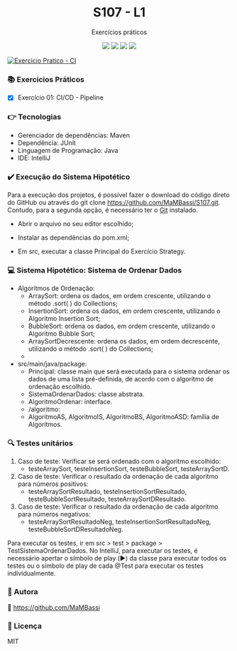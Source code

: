 <h1 align="center"> S107 - L1 </h1>
<p align="center"> Exercícios práticos</p>

<p align="center">
<img src="https://img.shields.io/static/v1?label=License&message=MIT&color=00bfff&style=plastic"/>

<img src="https://img.shields.io/static/v1?label=LP&message=Java&color=daa520&style=plastic"/>

<img src="https://img.shields.io/static/v1?label=GD&message=Maven&color=9acd32&style=plastic"/>

<img src="https://img.shields.io/static/v1?label=IDE&message=IntelliJ&color=5f9ea0&style=plastic"/>
  
[![Exercicio Pratico - CI](https://github.com/MaMBassi/S107/actions/workflows/algoritmo_ord.yml/badge.svg)](https://github.com/MaMBassi/S107/actions/workflows/algoritmo_ord.yml)
  
</p>

### :books: Exercícios Práticos

- [x] Exercício 01: CI/CD - Pipeline

### :point_right: Tecnologias

- Gerenciador de dependências: Maven
- Dependência: JUnit
- Linguagem de Programação: Java
- IDE: IntelliJ

### :heavy_check_mark: Execução do Sistema Hipotético

Para a execução dos projetos, é possível fazer o download do código direto do GitHub ou através do git clone https://github.com/MaMBassi/S107.git. Contudo, para a segunda opção, é necessário ter o [Git](https://git-scm.com) instalado.

- Abrir o arquivo no seu editor escolhido;

- Instalar as dependências do pom.xml;

- Em src, executar a classe Principal do Exercício Strategy.

### :computer: Sistema Hipotético: Sistema de Ordenar Dados

- Algoritmos de Ordenação:
  - ArraySort: ordena os dados, em ordem crescente, utilizando o método .sort( ) do Collections;
  - InsertionSort: ordena os dados, em ordem crescente, utilizando o Algoritmo Insertion Sort;
  - BubbleSort: ordena os dados, em ordem crescente, utilizando o Algoritmo Bubble Sort;
  - ArraySortDecrescente: ordena os dados, em ordem decrescente, utilizando o método .sort( ) do Collections;
  - 
- src/main/java/package:
  -  Principal: classe main que será executada para o sistema ordenar os dados de uma lista pré-definida, de acordo com o algoritmo de ordenação escolhido.
  -  SistemaOrdenarDados: classe abstrata.
  -  AlgoritmoOrdenar: interface.
  -  /algoritmo:
    - AlgoritmoAS, AlgoritmoIS, AlgoritmoBS, AlgoritmoASD: família de Algoritmos.  

### :mag: Testes unitários

1. Caso de teste: Verificar se será ordenado com o algoritmo escolhido:
   - testeArraySort, testeInsertionSort, testeBubbleSort, testeArraySortD.
2. Caso de teste: Verificar o resultado da ordenação de cada algoritmo para números positivos:
   - testeArraySortResultado, testeInsertionSortResultado, testeBubbleSortResultado, testeArraySortDResultado.
3. Caso de teste: Verificar o resultado da ordenação de cada algoritmo para números negativos:
   - testeArraySortResultadoNeg, testeInsertionSortResultadoNeg, testeBubbleSortDResultadoNeg.

Para executar os testes, ir em src > test > package > TestSistemaOrdenarDados. No IntelliJ, para executar os testes, é necessário apertar o símbolo de play (:arrow_forward:) da classe para executar todos os testes ou o símbolo de play de cada @Test para executar os testes individualmente.

### :woman: Autora
:link: https://github.com/MaMBassi

### :small_blue_diamond: Licença
MIT
